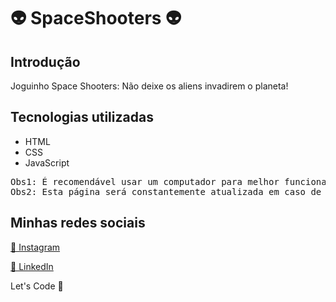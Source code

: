 
<h1>👽 SpaceShooters 👽</h1>

<h2>Introdução</h2>
<p>Joguinho Space Shooters: Não deixe os aliens invadirem o planeta!</p>

<h2>Tecnologias utilizadas</h2>
  <ul>
    <li>HTML</li>
    <li>CSS</li>
    <li>JavaScript</li>
  </ul>

<pre>
Obs1: É recomendável usar um computador para melhor funcionalidade.
Obs2: Esta página será constantemente atualizada em caso de bugs.
</pre>

<footer>
   <h2>Minhas redes sociais</h2>
  <a href="https://www.instagram.com/ardasse.jose"><p>📸 Instagram</p></a>
  <a href="https://www.linkedin.com/in/ardassejose"><p>💼 LinkedIn</p></a>
  <p>Let's Code 🚀</p>
<footer>

